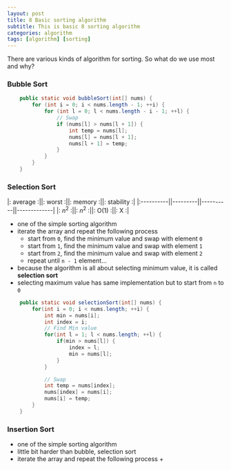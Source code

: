 ```yaml
---
layout: post
title: 8 Basic sorting algorithm
subtitle: This is basic 8 sorting algorithm
categories: algorithm
tags: [algorithm] [sorting]
---
```


There are various kinds of algorithm for sorting. So what do we use most and why?

### Bubble Sort

```java
    public static void bubbleSort(int[] nums) {
        for (int i = 0; i < nums.length - 1; ++i) {
            for (int l = 0; l < nums.length - i - 1; ++l) {
            	// Swap
                if (nums[l] > nums[l + 1]) {
                    int temp = nums[l];
                    nums[l] = nums[l + 1];
                    nums[l + 1] = temp;
                }
            }
        }
    }
```

### Selection Sort
|: average :||: worst :||: memory :||: stability :|
|:----------||---------||----------||-------------|
|:  $n^2$  :||: $n^2$ :||: O(1) :||: X :|

* one of the simple sorting algorithm
* iterate the array and repeat the following process 
	+ start from `0`, find the minimum value and swap with element `0`
	+ start from `1`, find the minimum value and swap with element `1`
	+ start from `2`, find the minimum value and swap with element `2` 
	+ repeat until `n - 1` element...
* because the algorithm is all about selecting minimum value, it is called **selection sort**
* selecting maximum value has same implementation but to start from `n` to `0`

```java
	public static void selectionSort(int[] nums) {
		for(int i = 0; i < nums.length; ++i) {
			int min = nums[i];
			int index = i;
			// Find Min value
			for(int l = 1; l < nums.length; ++l) {
				if(min > nums[l]) {
					index = l;
					min = nums[l];
				}
			}

			// Swap
			int temp = nums[index];
            nums[index] = nums[i];
            nums[i] = temp;
		}
	}
```

### Insertion Sort
* one of the simple sorting algorithm
* little bit harder than bubble, selection sort
* iterate the array and repeat the following process
	+